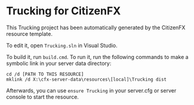 # Trucking for CitizenFX

This Trucking project has been automatically generated by the CitizenFX resource template.

To edit it, open `Trucking.sln` in Visual Studio.

To build it, run `build.cmd`. To run it, run the following commands to make a symbolic link in your server data directory:

```dos
cd /d [PATH TO THIS RESOURCE]
mklink /d X:\cfx-server-data\resources\[local]\Trucking dist
```

Afterwards, you can use `ensure Trucking` in your server.cfg or server console to start the resource.